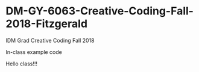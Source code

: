 # DM-GY-6063-Creative-Coding-Fall-2018-Fitzgerald
IDM Grad Creative Coding Fall 2018

In-class example code

Hello class!!!
